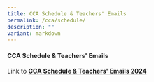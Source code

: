 ```yaml
---
title: CCA Schedule & Teachers' Emails
permalink: /cca/schedule/
description: ""
variant: markdown
---
```

#### **CCA Schedule & Teachers' Emails**

Link to **[CCA Schedule & Teachers' Emails 2024](files/cca%20schedule%202024.pdf)**
